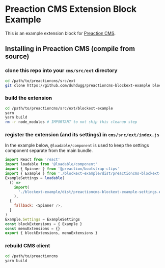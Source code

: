 # Preaction CMS Extension Block Example

This is an example extension block for [Preaction CMS](https://github.com/duhdugg/preaction-cms).

## Installing in Preaction CMS (compile from source)

### clone this repo into your `cms/src/ext` directory

```bash
cd /path/to/preactioncms/src/ext
git clone https://github.com/duhdugg/preactioncms-blockext-example blockext-example
```

### build the extension

```bash
cd /path/to/preactioncms/src/ext/blockext-example
yarn
yarn build
rm -r node_modules # IMPORTANT to not skip this cleanup step
```

### register the extension (and its settings) in `cms/src/ext/index.js`

In the example below, `@loadable/component` is used to keep the settings component
separate from the main bundle.

```javascript
import React from 'react'
import loadable from '@loadable/component'
import { Spinner } from '@preaction/bootstrap-clips'
import { Example } from './blockext-example/dist/preactioncms-blockext-example.esm.js'
ExampleSettings = loadable(
  () =>
    import(
      './blockext-example/dist/preactioncms-blockext-example-settings.esm.js'
    ),
  {
    fallback: <Spinner />,
  }
)
Example.Settings = ExampleSettings
const blockExtensions = { Example }
const menuExtensions = {}
export { blockExtensions, menuExtensions }
```

### rebuild CMS client

```bash
cd /path/to/preactioncms
yarn build
```
